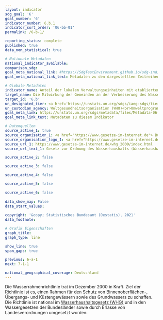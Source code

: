 ```yaml
---
layout: indicator    
sdg_goal: '6'    
goal_number: '6'    
indicator_number: 6.b.1    
indicator_sort_order: '06-bb-01'    
permalink: /6-b-1/    

reporting_status: complete    
published: true    
data_non_statistical: true    

# Nationale Metadaten    
national_indicator_available:     
comparison_sdg:     
goal_meta_national_link: #https://SdgTestEnvironment.github.io/sdg-indicators/public/MetaDe/6.b.1.pdf    
goal_meta_national_link_text: Metadaten zu den dargestellten Zeitreihen    

# Globale Metadaten    
indicator_name: Anteil der lokalen Verwaltungseinheiten mit etablierten und operativen Strategien und Verfahren zur Beteiligung der Gemeinden am Wasser- und Abwassermanagement    
target_name: Die Mitwirkung der Gemeinden an der Verbesserung des Wasser- und Abwassermanagements unterstützen und verstärken    
target_id: '6.b'    
un_designated_tier: <a href='https://unstats.un.org/sdgs/iaeg-sdgs/tier-classification/' title='Klicken Sie hier um weitere Informationen zur UN-Tier-Klassifikation zu erhalten.'  target='_blank'>Tier I</a>    
un_custodian_agency: Weltgesundheitsorganisation (WHO)<br>Umweltprogramm der Vereinten Nationen (UNEP)<br>Organisation für wirtschaftliche Zusammenarbeit und Entwicklung (OECD)    
goal_meta_link: https://unstats.un.org/sdgs/metadata/files/Metadata-06-0B-01.pdf    
goal_meta_link_text: Metadaten zu diesem Indikator        

# Datenquellen
source_active_1: true
source_organisation_1: <a href="https://www.gesetze-im-internet.de"> Bundesministerium der Justiz und für Verbraucherschutz (BMJV) und das Bundesamt für Justiz (BfJ) </a>
source_organisation_logo_1: <a href="https://www.gesetze-im-internet.de"><img src="https://g205sdgs.github.io/sdg-indicators/public/OrgImgDe/bmjv.png" alt="Logo bmjv" style="height:60px; width:148px"/></a>
source_url_1: https://www.gesetze-im-internet.de/whg_2009/index.html
source_url_text_1: Gesetz zur Ordnung des Wasserhaushalts (Wasserhaushaltsgesetz - WHG) in der jeweils gültigen Fassung

source_active_2: false

source_active_3: false

source_active_4: false

source_active_5: false

source_active_6: false
    
data_show_map: False    
data_start_values:     
    
copyright: '&copy; Statistisches Bundesamt (Destatis), 2021'    
data_footnote:     

# Grafik Eigenschaften    
graph_title:     
graph_type: line    

show_line: true
span_gaps: true    

previous: 6-a-1    
next: 7-1-1    

national_geographical_coverage: Deutschland    
---
```



Die Wasserrahmenrichtlinie trat im Dezember 2000 in Kraft. Ziel der Richtlinie ist es, einen Rahmen für den Schutz von Binnenoberflächen-, Übergangs- und Küstengewässern sowie des Grundwassers zu schaffen. Die Richtlinie ist national im <a href="https://www.gesetze-im-internet.de/whg_2009/index.html" >Wasserhaushaltsgesetz (WHG)</a> und in den Wassergesetzen der Bundesländer sowie durch Erlasse von Landesverordnungen umgesetzt worden.